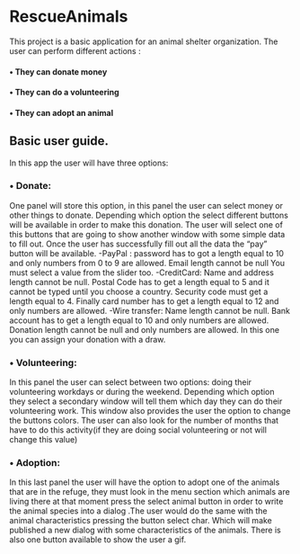# RescueAnimals
This project is a basic application for an animal shelter organization. The user can perform different actions : 
#### •	They can donate money 
#### •	They can do a volunteering
#### •	They can adopt an animal 

##	Basic user guide.
In this app the user will have three options:
 ### •	Donate:
One panel will store this option, in this panel the user can select money or other things to donate. Depending which option the select different buttons will be available in order to make this donation. The user will select one of this buttons that are going to show another window with some simple data to fill out. Once the user has successfully fill out all the data the “pay” button will be available.
-PayPal : password has to got a length equal to 10 and only numbers from 0 to 9 are allowed. Email length cannot be null You must select a value from the slider too.
-CreditCard: Name and address length cannot be null. Postal Code has to get a length equal to 5 and it cannot be typed until you choose a country. Security code must get a length equal to 4. Finally card number has to get a length equal to 12 and only numbers are allowed.
-Wire transfer: Name length cannot be null. Bank account has to get a length equal to 10 and only numbers are allowed. Donation length cannot be null and only numbers are allowed. In this one you can assign your donation with a draw.

### •	Volunteering:
In this panel the user can select between two options: doing their volunteering workdays or during the weekend. Depending which option they select a secondary window will tell them which day they can do their volunteering work.
This window also provides the user the option to change the buttons colors.
The user can also look for the number of months that have to do this activity(if they are doing  social volunteering or not will change this value)
 ### •	Adoption:
In this last panel the user will have the option to adopt one of the animals that are in the refuge, they must look in the menu section which animals are living there at that moment press the select animal button in order to write the animal species into a dialog .The user would do the same with the animal characteristics pressing the button select char. Which will make published a new dialog with some characteristics of the animals.
There is also one button available to show the user a gif.

